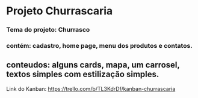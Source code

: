 # Projeto Churrascaria

### Tema do projeto: Churrasco

### contém: cadastro, home page, menu dos produtos e contatos.

## conteudos: alguns cards, mapa, um carrosel, textos simples com estilização simples. 




Link do Kanban: https://trello.com/b/TL3KdrDf/kanban-churrascaria
